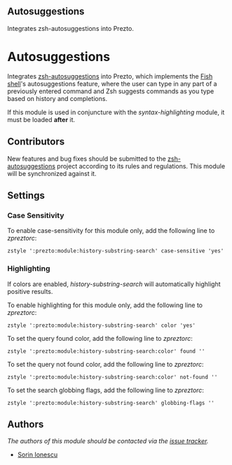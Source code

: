 Autosuggestions
---------------

Integrates zsh-autosuggestions into Prezto.


Autosuggestions
===============

Integrates [zsh-autosuggestions][1] into Prezto, which implements
the [Fish shell][2]'s autosuggestions feature, where the user can type in any
part of a previously entered command and Zsh suggests commands as you type based
on history and completions.

If this module is used in conjuncture with the *syntax-highlighting* module, it
must be loaded **after** it.

Contributors
------------

New features and bug fixes should be submitted to the
[zsh-autosuggestions][1] project according to its rules and
regulations. This module will be synchronized against it.

Settings
--------

### Case Sensitivity

To enable case-sensitivity for this module only, add the following line to
*zpreztorc*:

    zstyle ':prezto:module:history-substring-search' case-sensitive 'yes'

### Highlighting

If colors are enabled, *history-substring-search* will automatically highlight
positive results.

To enable highlighting for this module only, add the following line to
*zpreztorc*:

    zstyle ':prezto:module:history-substring-search' color 'yes'

To set the query found color, add the following line to *zpreztorc*:

    zstyle ':prezto:module:history-substring-search:color' found ''

To set the query not found color, add the following line to *zpreztorc*:

    zstyle ':prezto:module:history-substring-search:color' not-found ''

To set the search globbing flags, add the following line to *zpreztorc*:

    zstyle ':prezto:module:history-substring-search' globbing-flags ''

Authors
-------

*The authors of this module should be contacted via the [issue tracker][3].*

  - [Sorin Ionescu](https://github.com/sorin-ionescu)

[1]: https://github.com/tarruda/zsh-autosuggestions
[2]: http://fishshell.com
[3]: https://github.com/sorin-ionescu/prezto/issues

